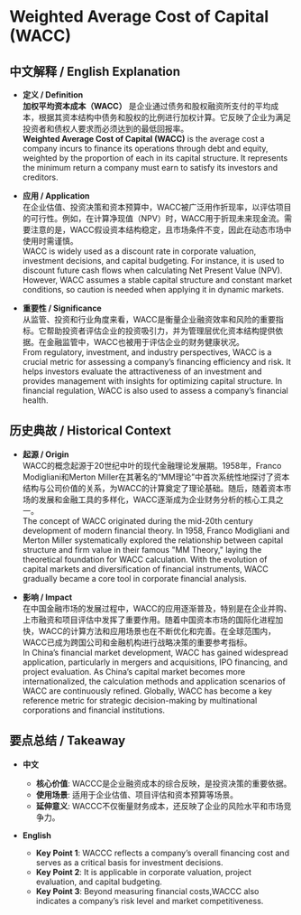 # Weighted Average Cost of Capital (WACC)

## 中文解释 / English Explanation

* **定义 / Definition**  
  **加权平均资本成本（WACC）** 是企业通过债务和股权融资所支付的平均成本，根据其资本结构中债务和股权的比例进行加权计算。它反映了企业为满足投资者和债权人要求而必须达到的最低回报率。  
  **Weighted Average Cost of Capital (WACC)** is the average cost a company incurs to finance its operations through debt and equity, weighted by the proportion of each in its capital structure. It represents the minimum return a company must earn to satisfy its investors and creditors.

* **应用 / Application**  
  在企业估值、投资决策和资本预算中，WACC被广泛用作折现率，以评估项目的可行性。例如，在计算净现值（NPV）时，WACC用于折现未来现金流。需要注意的是，WACC假设资本结构稳定，且市场条件不变，因此在动态市场中使用时需谨慎。  
  WACC is widely used as a discount rate in corporate valuation, investment decisions, and capital budgeting. For instance, it is used to discount future cash flows when calculating Net Present Value (NPV). However, WACC assumes a stable capital structure and constant market conditions, so caution is needed when applying it in dynamic markets.

* **重要性 / Significance**  
  从监管、投资和行业角度来看，WACC是衡量企业融资效率和风险的重要指标。它帮助投资者评估企业的投资吸引力，并为管理层优化资本结构提供依据。在金融监管中，WACC也被用于评估企业的财务健康状况。  
  From regulatory, investment, and industry perspectives, WACC is a crucial metric for assessing a company’s financing efficiency and risk. It helps investors evaluate the attractiveness of an investment and provides management with insights for optimizing capital structure. In financial regulation, WACC is also used to assess a company’s financial health.

## 历史典故 / Historical Context

* **起源 / Origin**  
  WACC的概念起源于20世纪中叶的现代金融理论发展期。1958年，Franco Modigliani和Merton Miller在其著名的“MM理论”中首次系统性地探讨了资本结构与公司价值的关系，为WACC的计算奠定了理论基础。随后，随着资本市场的发展和金融工具的多样化，WACC逐渐成为企业财务分析的核心工具之一。  
  The concept of WACC originated during the mid-20th century development of modern financial theory. In 1958, Franco Modigliani and Merton Miller systematically explored the relationship between capital structure and firm value in their famous "MM Theory," laying the theoretical foundation for WACC calculation. With the evolution of capital markets and diversification of financial instruments, WACC gradually became a core tool in corporate financial analysis.

* **影响 / Impact**  
  在中国金融市场的发展过程中，WACC的应用逐渐普及，特别是在企业并购、上市融资和项目评估中发挥了重要作用。随着中国资本市场的国际化进程加快，WACC的计算方法和应用场景也在不断优化和完善。在全球范围内，WACC已成为跨国公司和金融机构进行战略决策的重要参考指标。  
  In China’s financial market development, WACC has gained widespread application, particularly in mergers and acquisitions, IPO financing, and project evaluation. As China’s capital market becomes more internationalized, the calculation methods and application scenarios of WACC are continuously refined. Globally, WACC has become a key reference metric for strategic decision-making by multinational corporations and financial institutions.

## 要点总结 / Takeaway

* **中文**  
  - **核心价值**: WACCC是企业融资成本的综合反映，是投资决策的重要依据。
  - **使用场景**: 适用于企业估值、项目评估和资本预算等场景。
  - **延伸意义**: WACCC不仅衡量财务成本，还反映了企业的风险水平和市场竞争力。

* **English**  
  - **Key Point 1**: WACCC reflects a company’s overall financing cost and serves as a critical basis for investment decisions.
  - **Key Point 2**: It is applicable in corporate valuation, project evaluation, and capital budgeting.
  - **Key Point 3**: Beyond measuring financial costs,WACCC also indicates a company’s risk level and market competitiveness.